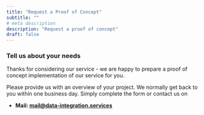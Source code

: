 ```yaml
---
title: "Request a Proof of Concept"
subtitle: ""
# meta description
description: "Request a proof of concept"
draft: false
---
```



### Tell us about your needs

Thanks for considering our service - we are happy to prepare a proof of concept implementation of our service for you. 

Please provide us with an overview of your project. We normally get back to you within one business day. Simply complete the form or contact us on 

* **Mail: mail@data-integration.services**
